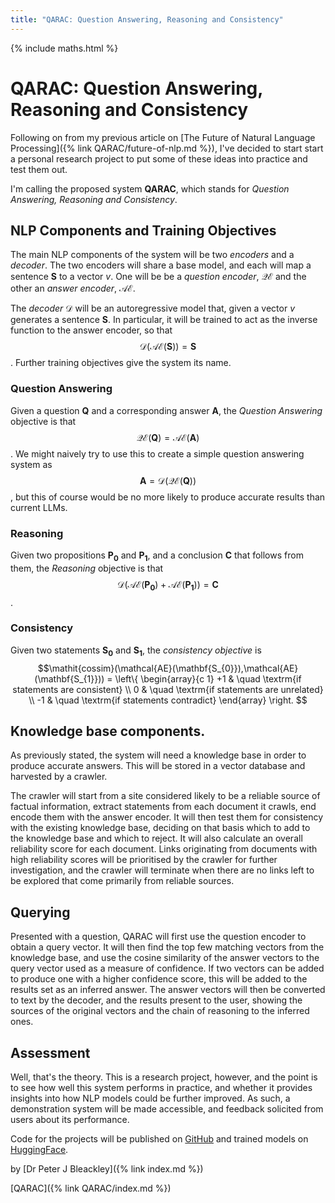 ```yaml
---
title: "QARAC: Question Answering, Reasoning and Consistency"
---
```


{% include maths.html %}

# QARAC: Question Answering, Reasoning and Consistency

Following on from my previous article on [The Future of Natural Language Processing]({% link QARAC/future-of-nlp.md %}), I've decided to start start a personal research project to put some of these ideas into practice and test them out. 

I'm calling the proposed system **QARAC**, which stands for *Question Answering, Reasoning and Consistency*.

## NLP Components and Training Objectives

The main NLP components of the system will be two *encoders* and a *decoder*. The two encoders will share a base model, and each will map a sentence **S** to a vector *v*. One will be be a *question encoder*, $\mathcal{QE}$ and the other an *answer encoder*, $\mathcal{AE}$.

The *decoder* $\mathcal{D}$ will be an autoregressive model that, given a vector *v* generates a sentence **S**. In particular, it will be trained to act as the inverse function to the answer encoder, so that $$\mathcal{D}(\mathcal{AE}(\mathbf{S})) = \mathbf{S}$$. Further training objectives give the system its name.

### Question Answering

Given a question **Q** and a corresponding answer **A**, the *Question Answering* objective is that $$\mathcal{QE}(\mathbf{Q}) = \mathcal{AE}(\mathbf{A})$$. We might naively try to use this to create a simple question answering system as $$\mathbf{A} = \mathcal{D}(\mathcal{QE}(\mathbf{Q}))$$, but this of course would be no more likely to produce accurate results than current LLMs.

### Reasoning

Given two propositions $\mathbf{P_{0}}$ and $\mathbf{P_{1}}$, and a conclusion **C** that follows from them, the *Reasoning* objective is that $$\mathcal{D}(\mathcal{AE}(\mathbf{P_{0}}) + \mathcal{AE}(\mathbf{P_{1}})) = \mathbf{C}$$. 

### Consistency
Given two statements $\mathbf{S_{0}}$ and $\mathbf{S_{1}}$, the *consistency objective* is $$\mathit{cossim}(\mathcal{AE}(\mathbf{S_{0}}),\mathcal{AE}(\mathbf{S_{1}})) = \left\{ \begin{array}{c 1}
+1 & \quad \textrm{if statements are consistent} \\
0 & \quad \textrm{if statements are unrelated} \\
-1 & \quad \textrm{if statements contradict}
\end{array}
\right. $$

## Knowledge base components.

As previously stated, the system will need a knowledge base in order to produce accurate answers. This will be stored in a vector database and harvested by a crawler.

The crawler will start from a site considered likely to be a reliable source of factual information, extract statements from each document it crawls, end encode them with the answer encoder. It will then test them for consistency with the existing knowledge base, deciding on that basis which to add to the knowledge base and which to reject. It will also calculate an overall reliability score for each document. Links originating from documents with high reliability scores will be prioritised by the crawler for further investigation, and the crawler will terminate when there are no links left to be explored that come primarily from reliable sources.

## Querying

Presented with a question, QARAC will first use the question encoder to obtain a query vector. It will then find the top few matching vectors from the knowledge base, and use the cosine similarity of the answer vectors to the query vector used as a measure of confidence. If two vectors can be added to produce one with a higher confidence score, this will be added to the results set as an inferred answer. The answer vectors will then be converted to text by the decoder, and the results present to the user, showing the sources of the original vectors and the chain of reasoning to the inferred ones.

## Assessment
Well, that's the theory. This is a research project, however, and the point is to see how well this system performs in practice, and whether it provides insights into how NLP models could be further improved. As such, a demonstration system will be made accessible, and feedback solicited from users about its performance.

Code for the projects will be published on [GitHub](https://github.com/PeteBleackley/QARAC) and trained models on [HuggingFace](https://huggingface.co/PlayfulTechnology). 

by [Dr Peter J Bleackley]({% link index.md %})

[QARAC]({% link QARAC/index.md %})
